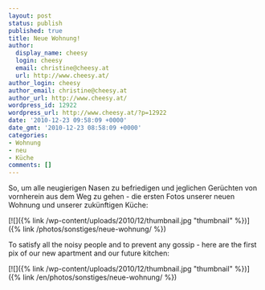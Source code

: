```yaml
---
layout: post
status: publish
published: true
title: Neue Wohnung!
author:
  display_name: cheesy
  login: cheesy
  email: christine@cheesy.at
  url: http://www.cheesy.at/
author_login: cheesy
author_email: christine@cheesy.at
author_url: http://www.cheesy.at/
wordpress_id: 12922
wordpress_url: http://www.cheesy.at/?p=12922
date: '2010-12-23 09:58:09 +0000'
date_gmt: '2010-12-23 08:58:09 +0000'
categories:
- Wohnung
- neu
- Küche
comments: []
---
```

<!--:de-->So, um alle neugierigen Nasen zu befriedigen und jeglichen Gerüchten von vornherein aus dem Weg zu gehen - die ersten Fotos unserer neuen Wohnung und unserer zukünftigen Küche:
[![]({% link /wp-content/uploads/2010/12/thumbnail.jpg "thumbnail" %})]({% link /photos/sonstiges/neue-wohnung/ %})
<!--:--><!--:en-->To satisfy all the noisy people and to prevent any gossip - here are the first pix of our new apartment and our future kitchen:
[![]({% link /wp-content/uploads/2010/12/thumbnail.jpg "thumbnail" %})]({% link /en/photos/sonstiges/neue-wohnung/ %})<!--:-->
